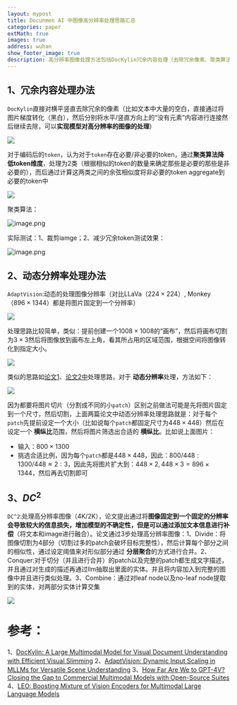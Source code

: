 ```yaml
---
layout: mypost
title: Docunmen AI 中图像高分辨率处理思路汇总
categories: paper
extMath: true
images: true
address: wuhan
show_footer_image: true
description: 高分辨率图像处理方法包括DocKylin冗余内容处理（去除冗余像素、聚类算法降token维度并聚合）、AdaptVision动态分辨率（固定patch尺寸，按横纵比范围调整切割）及DC²（文本融合补偿信息损失，经Divide-Conquer-Combine三步，含分层聚合与LLM抽取实体）。
---
```


## 1、冗余内容处理办法

`DocKylin`直接对横平竖直去除冗余的像素（比如文本中大量的空白，直接通过将图片梯度转化（黑白），然后分别将水平/竖直方向上的“没有元素”内容进行连接然后继续去除，可以**实现模型对高分辨率的图像的处理**）

![](https://s2.loli.net/2025/06/21/O13WYhKe4ZEQIJf.webp)

对于编码后的`token`，认为对于`token`存在必要/非必要的token，通过**聚类算法降低token维度**，处理为2类（根据相似的token的数量来确定那些是必要的那些是非必要的），而后通过计算这两类之间的余弦相似度将非必要的token aggregate到必要的token中

![](https://s2.loli.net/2025/06/21/7BEWlkDA1HrfqQF.webp)

聚类算法：

![image.png](https://s2.loli.net/2025/06/21/GFthKxseAQymS9C.webp)

实际测试：1、裁剪iamge；2、减少冗余token测试效果：

![image.png](https://s2.loli.net/2025/06/21/hjdSbTAMwa73Xtm.webp)

## 2、动态分辨率处理办法
`AdaptVision`:动态的处理图像分辨率（对比LLaVa（$224 \times 224$）, Monkey（$896 \times 1344$）都是将图片固定到一个分辨率）

![](https://s2.loli.net/2025/06/21/9ZIWfLbrPtj8T7i.webp)

处理思路比较简单，类似：提前创建一个$1008 \times 1008$的“画布”，然后将画布切割为$3 \times 3$然后将图像放到画布左上角，看其所占用的区域范围，根据空间将图像转化到指定大小。

![](https://s2.loli.net/2025/06/21/K6F9mqvCoxitPB7.webp)

类似的思路如[论文1](https://arxiv.org/pdf/2404.16821)、[论文2中](https://arxiv.org/abs/2501.06986)处理思路，对于 **动态分辨率**处理，方法如下：

![](https://s2.loli.net/2025/06/21/1bkyzXTwflExLqO.webp)

因为都要将图片切片（分割成不同的小`patch`）区别之前做法可能是先将图片固定到一个尺寸，然后切割，上面两篇论文中动态分辨率处理思路就是：对于每个`patch`先提前设定一个大小（比如说每个`patch`都固定尺寸为$448\times 448$）然后在设定一个 **横纵比**范围，然后将图片筛选出合适的 **横纵比**。比如说上面图片：
- 输入：$800\times1300$
- 挑选合适比例，因为每个`patch`都是$448\times448$，因此：$800/448: 1300/448≈2:3$，因此先将图片扩大到：$448\times2,448\times3=896\times1344$，然后再去切割即可

## 3、$DC^2$

`DC^2`:处理高分辨率图像（4K/2K），论文提出通过将**图像固定到一个固定的分辨率会导致较大的信息损失，增加模型的不确定性，但是可以通过添加文本信息进行补偿**（将文本和image进行融合）。论文通过3步处理高分辨率图像：1、Divide：将图像切割为4部分（切割过多的patch会破坏目标完整性），然后计算每个部分之间的相似性，通过设定阈值来对形似部分通过 **分层聚合**的方式进行合并。2、Conquer:对于切分（并且进行合并）的patch以及完整的patch都生成文字描述，并且通过对生成的描述再通过llm抽取出里面的实体。并且将内容加入到完整的图像中并且进行类似处理。3、Combine：通过对leaf node以及no-leaf node提取到的实体，对两部分实体计算交集

![](https://s2.loli.net/2025/06/21/GEY5xHRWbloZwcy.webp)

# 参考：

1、[DocKylin: A Large Multimodal Model for Visual Document Understanding with Efficient Visual Slimming](https://arxiv.org/abs/2406.19101)
2、[AdaptVision: Dynamic Input Scaling in MLLMs for Versatile Scene Understanding](https://arxiv.org/abs/2408.16986)
3、[How Far Are We to GPT-4V? Closing the Gap to Commercial Multimodal Models with Open-Source Suites](https://arxiv.org/pdf/2404.16821)
4、[LEO: Boosting Mixture of Vision Encoders for Multimodal Large Language Models](https://arxiv.org/abs/2501.06986)